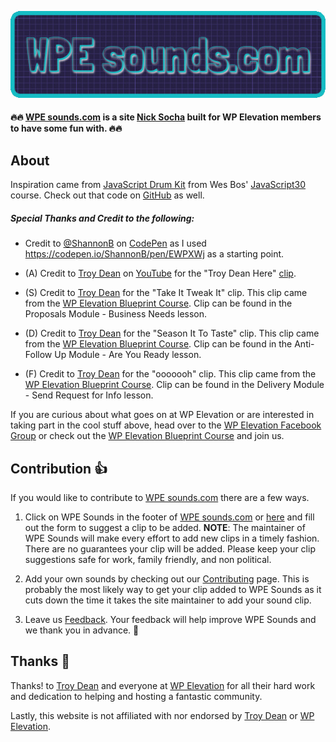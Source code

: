 ![WPE sounds logo](https://github.com/nicksocha/wpesounds-com/blob/master/images/wpesounds-com.jpg?raw=true)

#### 🔥🔥 [WPE sounds.com](https://wpesounds.com) is a site [Nick Socha](https://nicksocha.com/) built for WP Elevation members to have some fun with. 🔥🔥

## About

Inspiration came from [JavaScript Drum Kit](https://www.youtube.com/watch?v=VuN8qwZoego) from Wes Bos' [JavaScript30](https://javascript30.com/) course. Check out that code on [GitHub](https://github.com/wesbos/JavaScript30/tree/master/01%20-%20JavaScript%20Drum%20Kit) as well.

##### Special Thanks and Credit to the following:

- Credit to [@ShannonB](https://codepen.io/ShannonB/) on [CodePen](https://codepen.io/) as I used https://codepen.io/ShannonB/pen/EWPXWj as a starting point.

- (A) Credit to [Troy Dean](https://www.youtube.com/channel/UCZoU_a8AfEAw0TriIJR9Gzg) on [YouTube](https://www.youtube.com/) for the "Troy Dean Here" [clip](https://youtu.be/cFZlUXz5XoE?t=18).

- (S) Credit to [Troy Dean](https://www.wpelevation.com/author/teerock/) for the "Take It Tweak It" clip. This clip came from the [WP Elevation Blueprint Course](https://www.wpelevation.com/courses/). Clip can be found in the Proposals Module - Business Needs lesson.

- (D) Credit to [Troy Dean](https://www.wpelevation.com/author/teerock/) for the "Season It To Taste" clip. This clip came from the [WP Elevation Blueprint Course](https://www.wpelevation.com/courses/). Clip can be found in the Anti-Follow Up Module - Are You Ready lesson.

- (F) Credit to [Troy Dean](https://www.wpelevation.com/author/teerock/) for the "ooooooh" clip. This clip came from the [WP Elevation Blueprint Course](https://www.wpelevation.com/courses/). Clip can be found in the Delivery Module - Send Request for Info lesson.

If you are curious about what goes on at WP Elevation or are interested in taking part in the cool stuff above, head over to the [WP Elevation Facebook Group](https://www.facebook.com/wpelevation/) or check out the [WP Elevation Blueprint Course](https://www.wpelevation.com/courses/) and join us.

## Contribution 👍

If you would like to contribute to [WPE sounds.com](https://wpesounds.com) there are a few ways.

1. Click on WPE Sounds in the footer of [WPE sounds.com](https://wpesounds.com) or [here](http://orderform.wpesounds.com) and fill out the form to suggest a clip to be added. **NOTE**: The maintainer of WPE Sounds will make every effort to add new clips in a timely fashion. There are no guarantees your clip will be added. Please keep your clip suggestions safe for work, family friendly, and non political.

2. Add your own sounds by checking out our [Contributing](https://github.com/nicksocha/wpesounds-com/blob/master/CONTRIBUTING.md) page. This is probably the most likely way to get your clip added to WPE Sounds as it cuts down the time it takes the site maintainer to add your sound clip.

3. Leave us [Feedback](https://wpesounds-com-feedback.paperform.co/). Your feedback will help improve WPE Sounds and we thank you in advance. 🙌

## Thanks 🤗

Thanks! to [Troy Dean](https://troydean.com.au/) and everyone at [WP Elevation](https://www.wpelevation.com/) for all their hard work and dedication to helping and hosting a fantastic community.

Lastly, this website is not affiliated with nor endorsed by [Troy Dean](https://troydean.com.au/) or [WP Elevation](https://www.wpelevation.com/).
